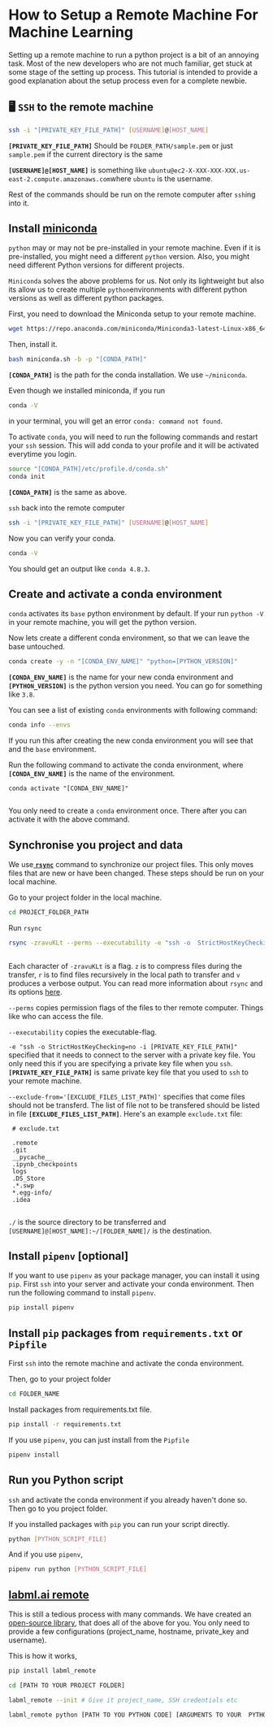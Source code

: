 # How to Setup a Remote Machine For Machine Learning

Setting up a remote machine to run a python project is a bit of an annoying task. Most of the new developers who are not much familiar, get stuck at some stage of the setting up process. This tutorial is intended to provide a good explanation about the setup process even for a complete newbie.

## 🖥 `SSH` to the remote machine

```sh
ssh -i "[PRIVATE_KEY_FILE_PATH]" [USERNAME]@[HOST_NAME]
```

**`[PRIVATE_KEY_FILE_PATH]`** Should be `FOLDER_PATH/sample.pem` or just `sample.pem` if the current directory is the same

**`[USERNAME]@[HOST_NAME]`** is something like `ubuntu@ec2-X-XXX-XXX-XXX.us-east-2.compute.amazonaws.com`where `ubuntu` is the username.

Rest of the commands should be run on the remote computer after `ssh`ing into it.

## Install [miniconda](https://docs.conda.io/en/latest/miniconda.html)

`python` may or may not be pre-installed in your remote machine. Even if it is pre-installed, you might need a different `python` version. Also, you might need different Python versions for different projects.

`Miniconda` solves the above problems for us. Not only its lightweight but also its allow us to create multiple `python`environments with different python versions as well as different python packages.

First, you need to download the Miniconda setup to your remote machine.

```sh
wget https://repo.anaconda.com/miniconda/Miniconda3-latest-Linux-x86_64.sh -O miniconda.sh
```

Then, install it.

```sh
bash miniconda.sh -b -p "[CONDA_PATH]"
```

**`[CONDA_PATH]`** is the path for the conda installation. We use `~/miniconda`. 

Even though we installed miniconda, if you run

```sh
conda -V
```

in your terminal, you will get an error `conda: command not found`.

To activate `conda`, you will need to run the following commands and restart your `ssh` session. This will add conda to your profile and it will be activated everytime you login.

```sh
source "[CONDA_PATH]/etc/profile.d/conda.sh"
conda init
```

**`[CONDA_PATH]`** is the same as above.

`ssh` back into the remote computer

```sh
ssh -i "[PRIVATE_KEY_FILE_PATH]" [USERNAME]@[HOST_NAME]
```

Now you can verify your conda.

```sh
conda -V
```

You should get an output like `conda 4.8.3`.

## Create and activate a conda environment

`conda` activates its `base` python environment by default. If your run `python -V` in your remote machine, you will get the python version.

Now lets create a different conda environment, so that we can leave the base untouched.

```sh
conda create -y -n "[CONDA_ENV_NAME]" "python=[PYTHON_VERSION]"
```

**`[CONDA_ENV_NAME]`** is the name for your new conda environment and **`[PYTHON_VERSION]`** is the python version you need. You can go for something like `3.8`.

You can see a list of existing `conda` environments with following command:

```sh
conda info --envs
```

If you run this after creating the new conda environment you will see that and the `base` environment.

Run the following command to activate the conda environment, where **`[CONDA_ENV_NAME]`** is the name of the environment.

```
conda activate "[CONDA_ENV_NAME]"
    
```

You only need to create a `conda` environment once. There after you can activate it with the above command.

## Synchronise you project and data

We use[ **`rsync`**](https://en.wikipedia.org/wiki/Rsync) command to synchronize our project files. This only moves files that are new or have been changed. These steps should be run on your local machine.

Go to your project folder in the local machine.

```sh
cd PROJECT_FOLDER_PATH
```

Run `rsync`

```sh
rsync -zravuKLt --perms --executability -e "ssh -o  StrictHostKeyChecking=no -i [PRIVATE_KEY_FILE_PATH]" --exclude-from='[EXCLUDE_FILES_LIST_PATH]' ./ [USERNAME]@[HOST_NAME]:~/[FOLDER_NAME]/
    
```

Each character of  `-zravuKLt` is a flag. `z` is to compress files during the transfer, `r` is to find files recursively in the local path to transfer and `v` produces a verbose output. You can read more information about `rsync` and its options [here](https://linux.die.net/man/1/rsync).

`--perms` copies permission flags of the files to ther remote computer. Things like who can access the file.

`--executability` copies the executable-flag.

`-e "ssh -o StrictHostKeyChecking=no -i [PRIVATE_KEY_FILE_PATH]"` specified that it needs to connect to the server with a private key file. You only need this if you are specifying a private key file when you `ssh`. **`[PRIVATE_KEY_FILE_PATH]`** is same private key file that you used to `ssh` to your remote machine.

`--exclude-from='[EXCLUDE_FILES_LIST_PATH]'` specifies that come files should not be transferd. The list of file not to be transfered should be listed in file **`[EXCLUDE_FILES_LIST_PATH]`**.  Here's an example `exclude.txt` file:

```
 # exclude.txt

 .remote
 .git
 __pycache__
 .ipynb_checkpoints
 logs
 .DS_Store
 .*.swp
 *.egg-info/
 .idea
    
```

`./` is the source directory to be transferred and `[USERNAME]@[HOST_NAME]:~/[FOLDER_NAME]/`  is the destination.

## Install `pipenv` [optional]

If you want to use `pipenv` as your package manager, you can install it using `pip`. First `ssh` into your server and activate your conda environment. Then run the following command to install `pipenv`.

```sh
pip install pipenv
```

## Install `pip` packages from `requirements.txt` or `Pipfile`

First `ssh` into the remote machine and activate the conda environment.

Then, go to your project folder

```sh
cd FOLDER_NAME
```

Install packages from requirements.txt file.

```sh
pip install -r requirements.txt
```

If you use `pipenv`, you can just install from the `Pipfile`

```sh
pipenv install
```

## Run you Python script

`ssh` and activate the conda environment if you already haven't done so. Then go to you project folder.

If you installed packages with `pip` you can run your script directly.

```sh
python [PYTHON_SCRIPT_FILE]
```

And if you use `pipenv`,

```sh
pipenv run python [PYTHON_SCRIPT_FILE]
```

## [labml.ai remote](https://github.com/labmlai/labml/tree/master/remote)

This is still a tedious process with many commands. We have created an
[open-source library](https://github.com/labmlai/labml/tree/master/remote),
that does all of the above for you. You only need to provide a few configurations (project_name, hostname, private_key and username).

This is how it works,

```sh
pip install labml_remote

cd [PATH TO YOUR PROJECT FOLDER]

labml_remote --init # Give it project_name, SSH credentials etc

labml_remote python [PATH TO YOU PYTHON CODE] [ARGUMENTS TO YOUR  PYTHON CODE]
```